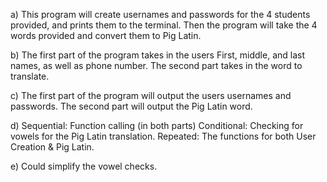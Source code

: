 a) This program will create usernames and passwords for the 4 students provided, and prints them to the terminal. Then the program will take the 4 words provided and convert them to Pig Latin.

b) The first part of the program takes in the users First, middle, and last names, as well as phone number. The second part takes in the word to translate.

c) The first part of the program will output the users usernames and passwords. The second part will output the Pig Latin word.

d) Sequential: Function calling (in both parts) Conditional: Checking for vowels for the Pig Latin translation. Repeated: The functions for both User Creation & Pig Latin.

e) Could simplify the vowel checks.
